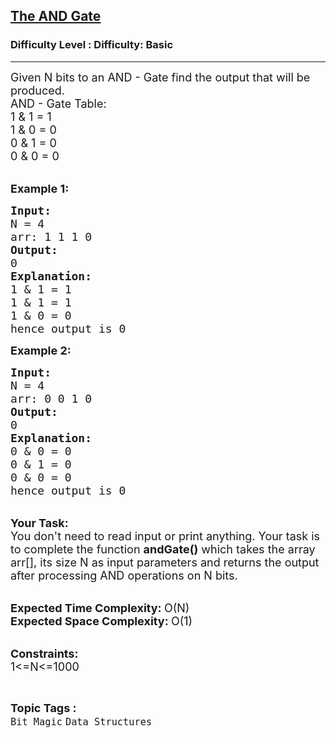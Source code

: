<h2><a href="https://www.geeksforgeeks.org/problems/the-and-gate1231/1?page=7&difficulty=Basic&status=unsolved&sortBy=accuracy">The AND Gate</a></h2><h3>Difficulty Level : Difficulty: Basic</h3><hr><div class="problems_problem_content__Xm_eO"><p><span style="font-size:18px">Given N bits to an AND - Gate&nbsp;find the output that will be produced.&nbsp;<br>
AND - Gate Table:<br>
1 &amp; 1 = 1<br>
1 &amp; 0 = 0<br>
0 &amp; 1 = 0<br>
0 &amp; 0 = 0</span><br>
&nbsp;</p>

<p><span style="font-size:18px"><strong>Example 1:</strong></span></p>

<pre><span style="font-size:18px"><strong>Input:</strong>
N = 4
arr: 1 1 1 0
<strong>Output:</strong>
0
<strong>Explanation:</strong>
1 &amp; 1 = 1
1 &amp; 1 = 1
1 &amp; 0 = 0
hence output is 0</span></pre>

<p><span style="font-size:18px"><strong>Example 2:</strong></span></p>

<pre><span style="font-size:18px"><strong>Input:</strong>
N = 4
arr: 0 0 1 0
<strong>Output:</strong>
0
<strong>Explanation:</strong>
0 &amp; 0 = 0
0 &amp; 1 = 0
0 &amp; 0 = 0
hence output is 0</span></pre>

<p><br>
<span style="font-size:18px"><strong>Your Task:</strong><br>
You don't need to read input or print anything. Your task is to complete the function <strong>andGate()</strong>&nbsp;which takes the array arr[], its size N as input parameters&nbsp;and returns the output after processing AND operations on N bits.</span><br>
&nbsp;</p>

<p><span style="font-size:18px"><strong>Expected Time Complexity: </strong>O(N)<br>
<strong>Expected Space Complexity: </strong>O(1)</span><br>
&nbsp;</p>

<p><span style="font-size:18px"><strong>Constraints:</strong><br>
1&lt;=N&lt;=1000</span></p>
</div><br><p><span style=font-size:18px><strong>Topic Tags : </strong><br><code>Bit Magic</code>&nbsp;<code>Data Structures</code>&nbsp;